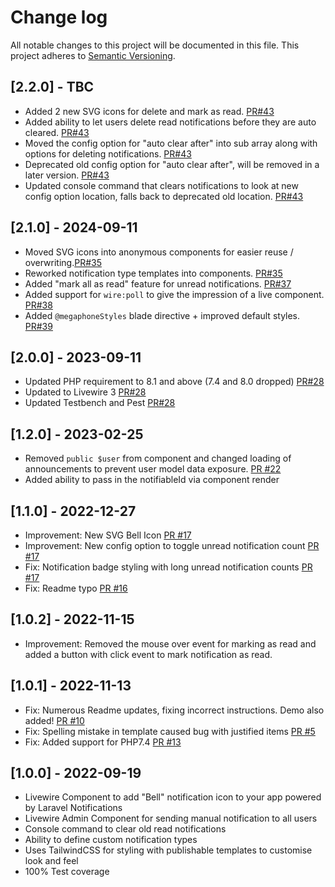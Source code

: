 # Change log

All notable changes to this project will be documented in this file.
This project adheres to [Semantic Versioning](http://semver.org/).

## [2.2.0] - TBC

* Added 2 new SVG icons for delete and mark as read. [PR#43](https://github.com/mikebarlow/megaphone/pull/43)
* Added ability to let users delete read notifications before they are auto cleared. [PR#43](https://github.com/mikebarlow/megaphone/pull/43)
* Moved the config option for "auto clear after" into sub array along with options for deleting notifications. [PR#43](https://github.com/mikebarlow/megaphone/pull/43)
* Deprecated old config option for "auto clear after", will be removed in a later version. [PR#43](https://github.com/mikebarlow/megaphone/pull/43)
* Updated console command that clears notifications to look at new config option location, falls back to deprecated old location. [PR#43](https://github.com/mikebarlow/megaphone/pull/43)

## [2.1.0] - 2024-09-11

* Moved SVG icons into anonymous components for easier reuse / overwriting.[PR#35](https://github.com/mikebarlow/megaphone/pull/35)
* Reworked notification type templates into components. [PR#35](https://github.com/mikebarlow/megaphone/pull/35)
* Added "mark all as read" feature for unread notifications. [PR#37](https://github.com/mikebarlow/megaphone/pull/37)
* Added support for `wire:poll` to give the impression of a live component. [PR#38](https://github.com/mikebarlow/megaphone/pull/38)
* Added `@megaphoneStyles` blade directive + improved default styles. [PR#39](https://github.com/mikebarlow/megaphone/pull/39)

## [2.0.0] - 2023-09-11

* Updated PHP requirement to 8.1 and above (7.4 and 8.0 dropped) [PR#28](https://github.com/mikebarlow/megaphone/pull/28)
* Updated to Livewire 3 [PR#28](https://github.com/mikebarlow/megaphone/pull/28)
* Updated Testbench and Pest [PR#28](https://github.com/mikebarlow/megaphone/pull/28)

## [1.2.0] - 2023-02-25

* Removed `public $user` from component and changed loading of announcements to prevent user model data exposure. [PR #22](https://github.com/mikebarlow/megaphone/pull/22)
* Added ability to pass in the notifiableId via component render

## [1.1.0] - 2022-12-27

* Improvement: New SVG Bell Icon [PR #17](https://github.com/mikebarlow/megaphone/pull/17)
* Improvement: New config option to toggle unread notification count [PR #17](https://github.com/mikebarlow/megaphone/pull/17)
* Fix: Notification badge styling with long unread notification counts [PR #17](https://github.com/mikebarlow/megaphone/pull/17)
* Fix: Readme typo [PR #16](https://github.com/mikebarlow/megaphone/pull/16)

## [1.0.2] - 2022-11-15

* Improvement: Removed the mouse over event for marking as read and added a button with click event to mark notification as read.

## [1.0.1] - 2022-11-13

* Fix: Numerous Readme updates, fixing incorrect instructions. Demo also added! [PR #10](https://github.com/mikebarlow/megaphone/pull/10)
* Fix: Spelling mistake in template caused bug with justified items [PR #5](https://github.com/mikebarlow/megaphone/pull/5)
* Fix: Added support for PHP7.4 [PR #13](https://github.com/mikebarlow/megaphone/pull/13)

## [1.0.0] - 2022-09-19

* Livewire Component to add "Bell" notification icon to your app powered by Laravel Notifications
* Livewire Admin Component for sending manual notification to all users
* Console command to clear old read notifications
* Ability to define custom notification types
* Uses TailwindCSS for styling with publishable templates to customise look and feel
* 100% Test coverage
